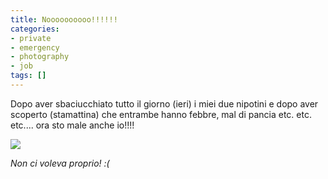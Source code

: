 ```yaml
---
title: Noooooooooo!!!!!!
categories:
- private
- emergency
- photography
- job
tags: []
---
```

Dopo aver sbaciucchiato tutto il giorno (ieri) i miei due nipotini e dopo aver
scoperto (stamattina) che entrambe hanno febbre, mal di pancia etc. etc.
etc.... ora sto male anche io!!!!

[![]({{site.url}}/images/img_6407.jpg)]({{site.url}}/images/img_6407.jpg)

_Non ci voleva proprio! :(_

